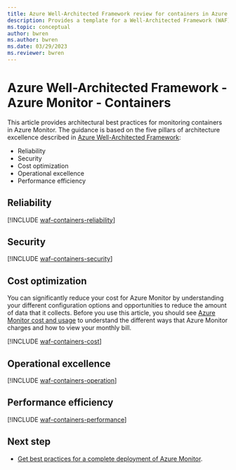 ```yaml
---
title: Azure Well-Architected Framework review for containers in Azure Monitor
description: Provides a template for a Well-Architected Framework (WAF) article specific to containers in Azure Monitor.
ms.topic: conceptual
author: bwren
ms.author: bwren
ms.date: 03/29/2023
ms.reviewer: bwren
---
```


# Azure Well-Architected Framework - Azure Monitor - Containers



This article provides architectural best practices for monitoring containers in Azure Monitor. The guidance is based on the five pillars of architecture excellence described in [Azure Well-Architected Framework](/azure/architecture/framework/):

- Reliability
- Security
- Cost optimization
- Operational excellence
- Performance efficiency

## Reliability


[!INCLUDE [waf-containers-reliability](../includes/waf-containers-reliability.md)]


## Security


[!INCLUDE [waf-containers-security](../includes/waf-containers-security.md)]


## Cost optimization
You can significantly reduce your cost for Azure Monitor by understanding your different configuration options and opportunities to reduce the amount of data that it collects. Before you use this article, you should see [Azure Monitor cost and usage](usage-estimated-costs.md) to understand the different ways that Azure Monitor charges and how to view your monthly bill.

[!INCLUDE [waf-containers-cost](../includes/waf-containers-cost.md)]


## Operational excellence


[!INCLUDE [waf-containers-operation](../includes/waf-containers-operation.md)]


## Performance efficiency


[!INCLUDE [waf-containers-performance](../includes/waf-containers-performance.md)]

## Next step

- [Get best practices for a complete deployment of Azure Monitor](best-practices.md).
